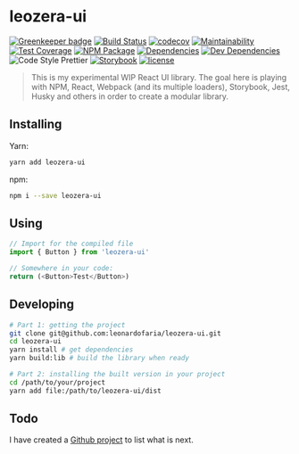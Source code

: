 # leozera-ui

[![Greenkeeper badge](https://badges.greenkeeper.io/leonardofaria/leozera-ui.svg)](https://greenkeeper.io/) [![Build Status](https://circleci.com/gh/leonardofaria/leozera-ui/tree/master.svg?style=shield)](https://circleci.com/gh/leonardofaria/leozera-ui/) [![codecov](https://codecov.io/gh/leonardofaria/leozera-ui/branch/master/graph/badge.svg)](https://codecov.io/gh/leonardofaria/leozera-ui) [![Maintainability](https://api.codeclimate.com/v1/badges/5751590c2c6ffcf0fabb/maintainability)](https://codeclimate.com/github/leonardofaria/leozera-ui/maintainability) [![Test Coverage](https://api.codeclimate.com/v1/badges/5751590c2c6ffcf0fabb/test_coverage)](https://codeclimate.com/github/leonardofaria/leozera-ui/test_coverage) [![NPM Package](https://badge.fury.io/js/leozera-ui.svg)](https://npm.im/leozera-ui) [![Dependencies](https://david-dm.org/leonardofaria/leozera-ui.svg)](https://david-dm.org/leonardofaria/leozera-ui.svg) [![Dev Dependencies](https://david-dm.org/leonardofaria/leozera-ui/dev-status.svg)](https://david-dm.org/leonardofaria/leozera-ui/dev-status.svg) ![Code Style Prettier](https://img.shields.io/badge/code_style-prettier-ff69b4.svg) [![Storybook](https://cdn.jsdelivr.net/gh/storybookjs/brand@master/badge/badge-storybook.svg)](https://leozera-ui.leonardofaria.net) [![license](https://img.shields.io/badge/license-MIT-red.svg?style=flat)](https://github.com/leonardofaria/leozera-ui/blob/master/LICENSE)

> This is my experimental WIP React UI library. The goal here is playing with NPM, React, Webpack (and its multiple loaders), Storybook, Jest, Husky and others in order to create a modular library.

## Installing

Yarn:
```sh
yarn add leozera-ui
```
npm:
````sh
npm i --save leozera-ui
````

## Using

````javascript
// Import for the compiled file
import { Button } from 'leozera-ui'

// Somewhere in your code:
return (<Button>Test</Button>)
````

## Developing

````sh
# Part 1: getting the project
git clone git@github.com:leonardofaria/leozera-ui.git
cd leozera-ui
yarn install # get dependencies
yarn build:lib # build the library when ready

# Part 2: installing the built version in your project
cd /path/to/your/project
yarn add file:/path/to/leozera-ui/dist
````

## Todo

I have created a [Github project](https://github.com/leonardofaria/leozera-ui/projects/1) to list what is next.
